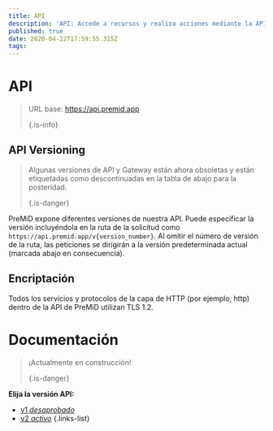 ```yaml
---
title: API
description: 'API: Accede a recursos y realiza acciones mediante la API de PreMiD'
published: true
date: 2020-04-22T17:59:55.315Z
tags:
---
```


# API

> URL base: https://api.premid.app 
> 
> {.is-info}

## API Versioning
> Algunas versiones de API y Gateway están ahora obsoletas y están etiquetadas como descontinuadas en la tabla de abajo para la posteridad. 
> 
> {.is-danger}

PreMiD expone diferentes versiones de nuestra API. Puede especificar la versión incluyéndola en la ruta de la solicitud como `https://api.premid.app/v{version_number}`. Al omitir el número de versión de la ruta, las peticiones se dirigirán a la versión predeterminada actual (marcada abajo en consecuencia).

## Encriptación

Todos los servicios y protocolos de la capa de HTTP (por ejemplo, http) dentro de la API de PreMiD utilizan TLS 1.2.

# Documentación
> ¡Actualmente en construcción! 
> 
> {.is-danger}

**Elija la versión API:**
- [v1 *desaprobado*](/dev/api/v1)
- [v2 *activo*](/dev/api/v2)
{.links-list}